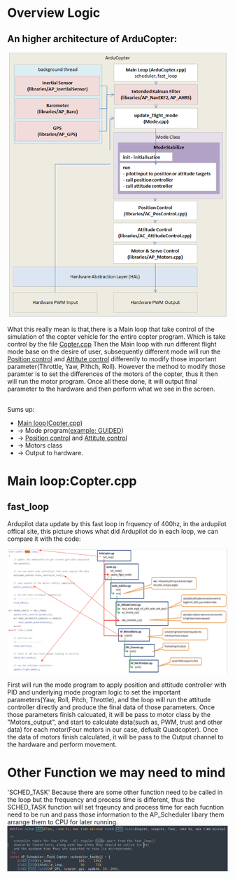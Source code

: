 # Overview Logic

## An higher architecture of ArduCopter:
![New VM](./pics/copter-architecture.png)

What this really mean is that,there is a Main loop that take control of the simulation of the copter vehicle for the entire copter program. Which is take control by the file [Copter.cpp](https://github.com/xpan11/Arducopter/blob/master/ArduCopter/Copter.cpp) Then the Main loop with run different flight mode base on the desire of user, subsequently different mode will run the [Position control](https://github.com/xpan11/Arducopter/blob/master/libraries/AC_AttitudeControl/AC_PosControl.cpp) and [Attitute control](https://github.com/xpan11/Arducopter/blob/master/libraries/AC_AttitudeControl/AC_AttitudeControl.cpp) differently to modify those important parameter(Throttle, Yaw, Pithch, Roll). However the method to modify those paramter is to set the differences of the motors of the copter, thus it then will run the motor program. Once all these done, it will output final parameter to the hardware and then perform what we see in the screen.

## 

Sums up: 

- [Main loop(Copter.cpp)](https://github.com/xpan11/Arducopter/blob/master/ArduCopter/Copter.cpp)
- -> Mode program([example: GUIDED](https://github.com/xpan11/Arducopter/blob/master/ArduCopter/mode_guided.cpp)) 
- -> [Position control](https://github.com/xpan11/Arducopter/blob/master/libraries/AC_AttitudeControl/AC_PosControl.cpp) and [Attitute control](https://github.com/xpan11/Arducopter/blob/master/libraries/AC_AttitudeControl/AC_AttitudeControl.cpp) 
- -> Motors class 
- -> Output to hardware.

# Main loop:Copter.cpp

## fast_loop

Ardupilot data update by this fast loop in frquency of 400hz, in the ardupilot offical site, this picture shows what did Ardupilot do in each loop, we can compare it with the code:

![New VM](./pics/fastloops.png)

First will run the mode program to apply position and attitude controller with PID and underlying mode program logic to set the important parameters(Yaw, Roll, Pitch, Throttle), and the loop will run the attitude controller directly  and produce the final data of those parameters. Once those parameters finish calcuated, it will be pass to motor class by the "Motors_output", and start to calculate data(such as, PWM, trust and other data) for each motor(Four motors in our case, defualt Quadcopter). Once the data of motors finish calculated, it will be pass to the Output channel to the hardware and perform movement.

# Other Function we may need to mind

'SCHED_TASK'
Because there are some other function need to be called in the loop but the frequency and process time is different, thus the SCHED_TASK function will set frqeuncy and process time for each fucntion need to be run and pass those information to the AP_Scheduler libary them arrange them to CPU for later running.
![New VM](./pics/SCHE.png)












